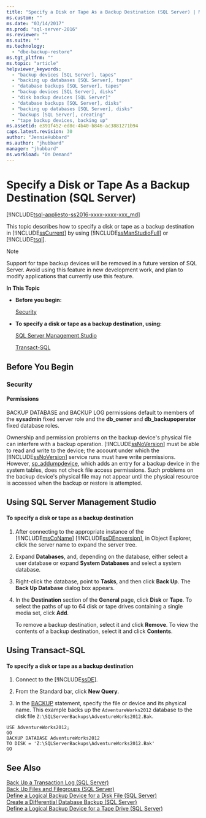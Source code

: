 ```yaml
---
title: "Specify a Disk or Tape As a Backup Destination (SQL Server) | Microsoft Docs"
ms.custom: ""
ms.date: "03/14/2017"
ms.prod: "sql-server-2016"
ms.reviewer: ""
ms.suite: ""
ms.technology: 
  - "dbe-backup-restore"
ms.tgt_pltfrm: ""
ms.topic: "article"
helpviewer_keywords: 
  - "backup devices [SQL Server], tapes"
  - "backing up databases [SQL Server], tapes"
  - "database backups [SQL Server], tapes"
  - "backup devices [SQL Server], disks"
  - "disk backup devices [SQL Server]"
  - "database backups [SQL Server], disks"
  - "backing up databases [SQL Server], disks"
  - "backups [SQL Server], creating"
  - "tape backup devices, backing up"
ms.assetid: e391f452-ed8c-4b40-b846-ac3881271b94
caps.latest.revision: 30
author: "JennieHubbard"
ms.author: "jhubbard"
manager: "jhubbard"
ms.workload: "On Demand"
---
```

# Specify a Disk or Tape As a Backup Destination (SQL Server)
[!INCLUDE[tsql-appliesto-ss2016-xxxx-xxxx-xxx_md](../../includes/tsql-appliesto-ss2016-xxxx-xxxx-xxx-md.md)]

  This topic describes how to specify a disk or tape as a backup destination in [!INCLUDE[ssCurrent](../../includes/sscurrent-md.md)] by using [!INCLUDE[ssManStudioFull](../../includes/ssmanstudiofull-md.md)] or [!INCLUDE[tsql](../../includes/tsql-md.md)].  
  
> [!NOTE]  
>  Support for tape backup devices will be removed in a future version of SQL Server. Avoid using this feature in new development work, and plan to modify applications that currently use this feature.  
  
 **In This Topic**  
  
-   **Before you begin:**  
  
     [Security](#Security)  
  
-   **To specify a disk or tape as a backup destination, using:**  
  
     [SQL Server Management Studio](#SSMSProcedure)  
  
     [Transact-SQL](#TsqlProcedure)  
  
##  <a name="BeforeYouBegin"></a> Before You Begin  
  
###  <a name="Security"></a> Security  
  
####  <a name="Permissions"></a> Permissions  
 BACKUP DATABASE and BACKUP LOG permissions default to members of the **sysadmin** fixed server role and the **db_owner** and **db_backupoperator** fixed database roles.  
  
 Ownership and permission problems on the backup device's physical file can interfere with a backup operation. [!INCLUDE[ssNoVersion](../../includes/ssnoversion-md.md)] must be able to read and write to the device; the account under which the [!INCLUDE[ssNoVersion](../../includes/ssnoversion-md.md)] service runs must have write permissions. However, [sp_addumpdevice](../../relational-databases/system-stored-procedures/sp-addumpdevice-transact-sql.md), which adds an entry for a backup device in the system tables, does not check file access permissions. Such problems on the backup device's physical file may not appear until the physical resource is accessed when the backup or restore is attempted.  
  
##  <a name="SSMSProcedure"></a> Using SQL Server Management Studio  
  
#### To specify a disk or tape as a backup destination  
  
1.  After connecting to the appropriate instance of the [!INCLUDE[msCoName](../../includes/msconame-md.md)] [!INCLUDE[ssDEnoversion](../../includes/ssdenoversion-md.md)], in Object Explorer, click the server name to expand the server tree.  
  
2.  Expand **Databases**, and, depending on the database, either select a user database or expand **System Databases** and select a system database.  
  
3.  Right-click the database, point to **Tasks**, and then click **Back Up**. The **Back Up Database** dialog box appears.  
  
4.  In the **Destination** section of the **General** page, click **Disk** or **Tape**. To select the paths of up to 64 disk or tape drives containing a single media set, click **Add**.  
  
     To remove a backup destination, select it and click **Remove**. To view the contents of a backup destination, select it and click **Contents**.  
  
##  <a name="TsqlProcedure"></a> Using Transact-SQL  
  
#### To specify a disk or tape as a backup destination  
  
1.  Connect to the [!INCLUDE[ssDE](../../includes/ssde-md.md)].  
  
2.  From the Standard bar, click **New Query**.  
  
3.  In the [BACKUP](../../t-sql/statements/backup-transact-sql.md) statement, specify the file or device and its physical name. This example backs up the `AdventureWorks2012` database to the disk file `Z:\SQLServerBackups\AdventureWorks2012.Bak`.  
  
```  
USE AdventureWorks2012;  
GO  
BACKUP DATABASE AdventureWorks2012  
TO DISK = 'Z:\SQLServerBackups\AdventureWorks2012.Bak'  
GO  
```  
  
## See Also  
 [Back Up a Transaction Log &#40;SQL Server&#41;](../../relational-databases/backup-restore/back-up-a-transaction-log-sql-server.md)   
 [Back Up Files and Filegroups &#40;SQL Server&#41;](../../relational-databases/backup-restore/back-up-files-and-filegroups-sql-server.md)   
 [Define a Logical Backup Device for a Disk File &#40;SQL Server&#41;](../../relational-databases/backup-restore/define-a-logical-backup-device-for-a-disk-file-sql-server.md)   
 [Create a Differential Database Backup &#40;SQL Server&#41;](../../relational-databases/backup-restore/create-a-differential-database-backup-sql-server.md)   
 [Define a Logical Backup Device for a Tape Drive &#40;SQL Server&#41;](../../relational-databases/backup-restore/define-a-logical-backup-device-for-a-tape-drive-sql-server.md)  
  
  

